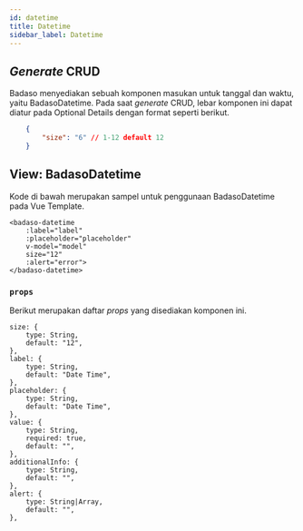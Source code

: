 ```yaml
---
id: datetime
title: Datetime
sidebar_label: Datetime
---
```


## *Generate* CRUD

Badaso menyediakan sebuah komponen masukan untuk tanggal dan waktu, yaitu BadasoDatetime. Pada saat *generate* CRUD, lebar komponen ini dapat diatur pada Optional Details dengan format seperti berikut.
<!--DOCUSAURUS_CODE_TABS-->
<!--JSON-->
```JSON
    {
        "size": "6" // 1-12 default 12
    }
```
<!--END_DOCUSAURUS_CODE_TABS-->

## View: BadasoDatetime

Kode di bawah merupakan sampel untuk penggunaan BadasoDatetime pada Vue Template.

<!--DOCUSAURUS_CODE_TABS-->
<!--Vue-->
```vue
<badaso-datetime
    :label="label"
    :placeholder="placeholder"
    v-model="model"
    size="12"
    :alert="error">
</badaso-datetime>
```
<!--END_DOCUSAURUS_CODE_TABS-->

### ```props```

Berikut merupakan daftar *props* yang disediakan komponen ini.

```
size: {
    type: String,
    default: "12",
},
label: {
    type: String,
    default: "Date Time",
},
placeholder: {
    type: String,
    default: "Date Time",
},
value: {
    type: String,
    required: true,
    default: "",
},
additionalInfo: {
    type: String,
    default: "",
},
alert: {
    type: String|Array,
    default: "",
},
```